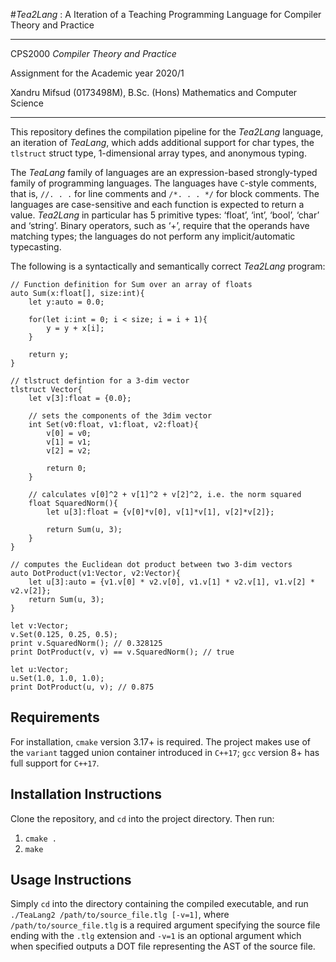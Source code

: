  #_Tea2Lang_ : A Iteration of a Teaching Programming Language for Compiler Theory and Practice

---
CPS2000 *Compiler Theory and Practice*

Assignment for the Academic year 2020/1

Xandru Mifsud (0173498M), B.Sc. (Hons) Mathematics and Computer Science

---

This repository defines the compilation pipeline for the _Tea2Lang_ language, an iteration of _TeaLang_, which adds additional
support for char types, the ```tlstruct``` struct type, 1-dimensional array types, and anonymous typing.

The _TeaLang_ family of languages are an expression-based strongly-typed family of programming languages. The languages 
have ```C```-style comments, that is, ```//. . .``` for line comments and ```/*. . . */``` for block comments. The languages
are case-sensitive and each function is expected to return a value. _Tea2Lang_ in particular has 5 primitive types: ‘float’,
‘int’, ‘bool’, ‘char’ and ‘string’. Binary operators, such as ‘+’, require that the operands have matching types;
the languages do not perform any implicit/automatic typecasting.

The following is a syntactically and semantically correct _Tea2Lang_ program:
```
// Function definition for Sum over an array of floats
auto Sum(x:float[], size:int){
    let y:auto = 0.0;

    for(let i:int = 0; i < size; i = i + 1){
        y = y + x[i];
    }

    return y;
}

// tlstruct defintion for a 3-dim vector
tlstruct Vector{
    let v[3]:float = {0.0};

    // sets the components of the 3dim vector
    int Set(v0:float, v1:float, v2:float){
        v[0] = v0;
        v[1] = v1;
        v[2] = v2;

        return 0;
    }

    // calculates v[0]^2 + v[1]^2 + v[2]^2, i.e. the norm squared
    float SquaredNorm(){
        let u[3]:float = {v[0]*v[0], v[1]*v[1], v[2]*v[2]};

        return Sum(u, 3);
    }
}

// computes the Euclidean dot product between two 3-dim vectors
auto DotProduct(v1:Vector, v2:Vector){
    let u[3]:auto = {v1.v[0] * v2.v[0], v1.v[1] * v2.v[1], v1.v[2] * v2.v[2]};
    return Sum(u, 3);
}

let v:Vector;
v.Set(0.125, 0.25, 0.5);
print v.SquaredNorm(); // 0.328125
print DotProduct(v, v) == v.SquaredNorm(); // true

let u:Vector;
u.Set(1.0, 1.0, 1.0);
print DotProduct(u, v); // 0.875
```

## Requirements

For installation, ```cmake``` version 3.17+ is required. The project makes use of the ```variant``` tagged union container
introduced in ```C++17```; ```gcc``` version 8+ has full support for ```C++17```.

## Installation Instructions

Clone the repository, and ```cd``` into the project directory. Then run:

1. ```cmake .```
2. ```make```

## Usage Instructions

Simply ```cd``` into the directory containing the compiled executable, and run ```./TeaLang2 /path/to/source_file.tlg [-v=1]```,
where ```/path/to/source_file.tlg``` is a required argument specifying the source file ending with the ```.tlg``` extension
and ```-v=1``` is an optional argument which when specified outputs a DOT file representing the AST of the source file.